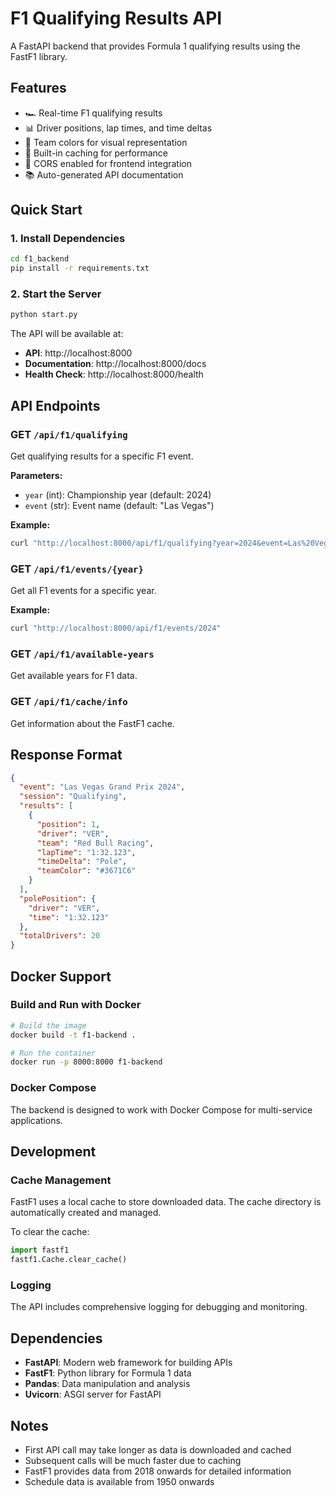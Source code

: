 # F1 Qualifying Results API

A FastAPI backend that provides Formula 1 qualifying results using the FastF1 library.

## Features

- 🏎️ Real-time F1 qualifying results
- 📊 Driver positions, lap times, and time deltas
- 🎨 Team colors for visual representation
- 💾 Built-in caching for performance
- 🔄 CORS enabled for frontend integration
- 📚 Auto-generated API documentation

## Quick Start

### 1. Install Dependencies

```bash
cd f1_backend
pip install -r requirements.txt
```

### 2. Start the Server

```bash
python start.py
```

The API will be available at:
- **API**: http://localhost:8000
- **Documentation**: http://localhost:8000/docs
- **Health Check**: http://localhost:8000/health

## API Endpoints

### GET `/api/f1/qualifying`
Get qualifying results for a specific F1 event.

**Parameters:**
- `year` (int): Championship year (default: 2024)
- `event` (str): Event name (default: "Las Vegas")

**Example:**
```bash
curl "http://localhost:8000/api/f1/qualifying?year=2024&event=Las%20Vegas"
```

### GET `/api/f1/events/{year}`
Get all F1 events for a specific year.

**Example:**
```bash
curl "http://localhost:8000/api/f1/events/2024"
```

### GET `/api/f1/available-years`
Get available years for F1 data.

### GET `/api/f1/cache/info`
Get information about the FastF1 cache.

## Response Format

```json
{
  "event": "Las Vegas Grand Prix 2024",
  "session": "Qualifying",
  "results": [
    {
      "position": 1,
      "driver": "VER",
      "team": "Red Bull Racing",
      "lapTime": "1:32.123",
      "timeDelta": "Pole",
      "teamColor": "#3671C6"
    }
  ],
  "polePosition": {
    "driver": "VER",
    "time": "1:32.123"
  },
  "totalDrivers": 20
}
```

## Docker Support

### Build and Run with Docker

```bash
# Build the image
docker build -t f1-backend .

# Run the container
docker run -p 8000:8000 f1-backend
```

### Docker Compose

The backend is designed to work with Docker Compose for multi-service applications.

## Development

### Cache Management

FastF1 uses a local cache to store downloaded data. The cache directory is automatically created and managed.

To clear the cache:
```python
import fastf1
fastf1.Cache.clear_cache()
```

### Logging

The API includes comprehensive logging for debugging and monitoring.

## Dependencies

- **FastAPI**: Modern web framework for building APIs
- **FastF1**: Python library for Formula 1 data
- **Pandas**: Data manipulation and analysis
- **Uvicorn**: ASGI server for FastAPI

## Notes

- First API call may take longer as data is downloaded and cached
- Subsequent calls will be much faster due to caching
- FastF1 provides data from 2018 onwards for detailed information
- Schedule data is available from 1950 onwards
